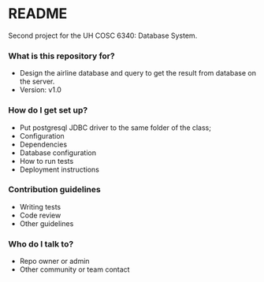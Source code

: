 # README #

Second project for the UH COSC 6340: Database System.

### What is this repository for? ###

* Design the airline database and query to get the result from database on the server.
* Version: v1.0

### How do I get set up? ###

* Put postgresql JDBC driver to the same folder of the class;
* Configuration
* Dependencies
* Database configuration
* How to run tests
* Deployment instructions

### Contribution guidelines ###

* Writing tests
* Code review
* Other guidelines

### Who do I talk to? ###

* Repo owner or admin
* Other community or team contact